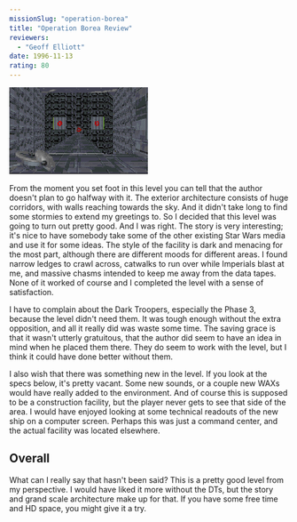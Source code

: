 ```yaml
---
missionSlug: "operation-borea"
title: "Operation Borea Review"
reviewers: 
  - "Geoff Elliott"
date: 1996-11-13
rating: 80
---
```


![Operation Borea screenshot 1](./borea.png "The author seems quite fond of large open spaces and huge chasms, and uses them to accent the mood of the level.")

From the moment you set foot in this level you can tell that the author doesn't plan to go halfway with it. The exterior architecture consists of huge corridors, with walls reaching towards the sky. And it didn't take long to find some stormies to extend my greetings to. So I decided that this level was going to turn out pretty good. And I was right. The story is very interesting; it's nice to have somebody take some of the other existing Star Wars media and use it for some ideas. The style of the facility is dark and menacing for the most part, although there are different moods for different areas. I found narrow ledges to crawl across, catwalks to run over while Imperials blast at me, and massive chasms intended to keep me away from the data tapes. None of it worked of course and I completed the level with a sense of satisfaction.

I have to complain about the Dark Troopers, especially the Phase 3, because the level didn't need them. It was tough enough without the extra opposition, and all it really did was waste some time. The saving grace is that it wasn't utterly gratuitous, that the author did seem to have an idea in mind when he placed them there. They do seem to work with the level, but I think it could have done better without them.

I also wish that there was something new in the level. If you look at the specs below, it's pretty vacant. Some new sounds, or a couple new WAXs would have really added to the environment. And of course this is supposed to be a construction facility, but the player never gets to see that side of the area. I would have enjoyed looking at some technical readouts of the new ship on a computer screen. Perhaps this was just a command center, and the actual facility was located elsewhere.


## Overall

What can I really say that hasn't been said? This is a pretty good level from my perspective. I would have liked it more without the DTs, but the story and grand scale architecture make up for that. If you have some free time and HD space, you might give it a try.